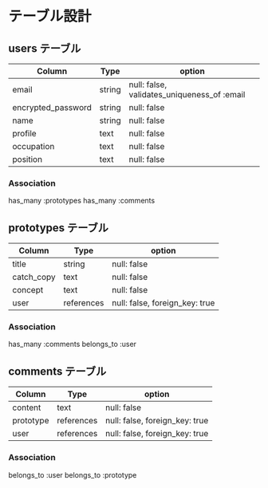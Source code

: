 # テーブル設計

## users テーブル

| Column             | Type   | option                                      |
| ------------------ | ------ | ------------------------------------------- |
| email              | string | null: false, validates_uniqueness_of :email |
| encrypted_password | string | null: false                                 |
| name               | string | null: false                                 |
| profile            | text   | null: false                                 |
| occupation         | text   | null: false                                 |
| position           | text   | null: false                                 |

### Association

has_many :prototypes
has_many :comments

## prototypes テーブル

| Column     | Type       | option                         |
| ---------- | ---------- | ------------------------------ |
| title      | string     | null: false                    |
| catch_copy | text       | null: false                    |
| concept    | text       | null: false                    |
| user       | references | null: false, foreign_key: true |

### Association

has_many :comments
belongs_to :user

## comments テーブル
| Column    | Type       | option                         |
| --------- | ---------- | ------------------------------ |
| content   | text       | null: false                    |
| prototype | references | null: false, foreign_key: true |
| user      | references | null: false, foreign_key: true |

### Association

belongs_to :user
belongs_to :prototype
